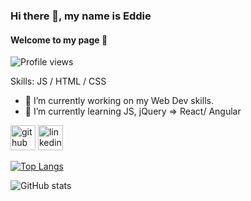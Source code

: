 ### Hi there 👋, my name is Eddie
#### Welcome to my page 🤗

![Profile views](https://gpvc.arturio.dev/EduardRaducanu)  

Skills: JS / HTML / CSS

- 🔭 I’m currently working on my Web Dev skills. 
- 🌱 I’m currently learning JS, jQuery => React/ Angular 


[<img src='https://cdn.jsdelivr.net/npm/simple-icons@3.0.1/icons/github.svg' alt='github' height='40'>](https://github.com/EduardRaducanu)  [<img src='https://cdn.jsdelivr.net/npm/simple-icons@3.0.1/icons/linkedin.svg' alt='linkedin' height='40'>](https://www.linkedin.com/in/eduard-raducanu-77828b234/)  

[![Top Langs](https://github-readme-stats.vercel.app/api/top-langs/?username=EduardRaducanu)](https://github.com/anuraghazra/github-readme-stats)

![GitHub stats](https://github-readme-stats.vercel.app/api?username=EduardRaducanu&show_icons=true)  
